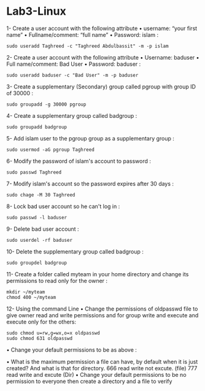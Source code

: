 # Lab3-Linux
1- Create a user account with the following attribute
• username: “your first name” 
• Fullname/comment: “full name” 
• Password: islam : 

    sudo useradd Taghreed -c "Taghreed Abdulbassit" -m -p islam

2- Create a user account with the following attribute 
• Username: baduser 
• Full name/comment: Bad User
• Password: baduser : 

    sudo useradd baduser -c "Bad User" -m -p baduser

3- Create a supplementary (Secondary) group called pgroup with group ID of 30000 : 

    sudo groupadd -g 30000 pgroup

4- Create a supplementary group called badgroup : 

    sudo groupadd badgroup

5- Add islam user to the pgroup group as a supplementary group : 

    sudo usermod -aG pgroup Taghreed

6- Modify the password of islam's account to password : 

    sudo passwd Taghreed

7- Modify islam's account so the password expires after 30 days : 

    sudo chage -M 30 Taghreed

8- Lock bad user account so he can't log in : 

    sudo passwd -l baduser

9- Delete bad user account : 

    sudo userdel -rf baduser

10- Delete the supplementary group called badgroup : 

    sudo groupdel badgroup

11- Create a folder called myteam in your home directory and change its permissions to read only for the owner :

    mkdir ~/myteam
    chmod 400 ~/myteam

12- Using the command Line 
• Change the permissions of oldpasswd file to give owner read and write permissions and for group write and execute and execute only for the others: 

    sudo chmod u=rw,g=wx,o=x oldpasswd
    sudo chmod 631 oldpasswd
    
• Change your default permissions to be as above : 

    
• What is the maximum permission a file can have, by default when it is just created? And what is that for directory. 666 read write not excute. (file) 777 read write and excute (Dir) • Change your default permissions to be no permission to everyone then create a directory and a file to verify






